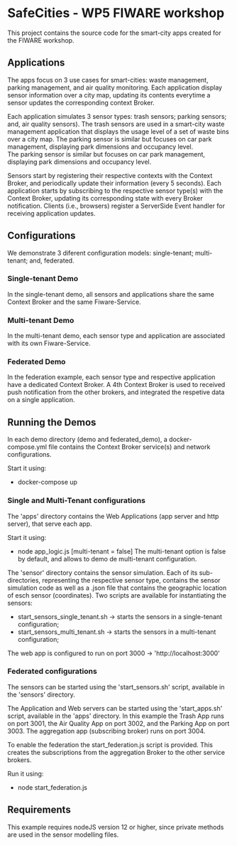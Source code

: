 # SafeCities - WP5 FIWARE workshop 

This project contains the source code for the smart-city apps created for the FIWARE workshop.

## Applications
The apps focus on 3 use cases for smart-cities: waste management, parking management, and air quality monitoring.
Each application display sensor information over a city map, updating its contents everytime a sensor updates the corresponding context Broker.

Each application simulates 3 sensor types: trash sensors; parking sensors; and, air quality sensors).
The trash sensors are used in a smart-city waste management application that displays the usage level of a set of waste bins over a city map.
The parking sensor is similar but focuses on car park management, displaying park dimensions and occupancy level.  
The parking sensor is similar but focuses on car park management, displaying park dimensions and occupancy level.  

Sensors start by registering their respective contexts with the Context Broker, and periodically update their information (every 5 seconds). 
Each application starts by subscribing to the respective sensor type(s) with the Context Broker, updating its corresponding state with every Broker notification.
Clients (i.e., browsers) register a ServerSide Event handler for receiving application updates.

## Configurations
We demonstrate 3 diferent configuration models: single-tenant; multi-tenant; and, federated.

### Single-tenant Demo
In the single-tenant demo, all sensors and applications share the same Context Broker and the same Fiware-Service.

### Multi-tenant Demo
In the multi-tenant demo, each sensor type and application are associated with its own Fiware-Service.

### Federated Demo 
In the federation example, each sensor type and respective application have a dedicated Context Broker.
A 4th Context Broker is used to received push notification from the other brokers, and integrated the respetive data on a single application.


## Running the Demos
In each demo directory (demo and federated_demo), a docker-compose.yml file contains the Context Broker service(s) and network configurations.

Start it using:
 - docker-compose up 

### Single and Multi-Tenant configurations
The 'apps' directory contains the Web Applications (app server and http server), that serve each app.

Start it using:
 - node app_logic.js [multi-tenant = false]
 The multi-tenant option is false by default, and allows to demo de multi-tenant configuration.
 
The 'sensor' directory contains the sensor simulation. Each of its sub-directories, representing the respective sensor type, contains the sensor simulation code as well as a .json file that contains the geographic location of esch sensor (coordinates).
Two scripts are available for instantiating the sensors:
 - start_sensors_single_tenant.sh -> starts the sensors in a single-tenant configuration;
 - start_sensors_multi_tenant.sh -> starts the sensors in a multi-tenant configuration;
 
The web app is configured to run on port 3000 -> 'http://localhost:3000'

### Federated configurations

The sensors can be started using the 'start_sensors.sh' script, available in the 'sensors' directory.

The Application and Web servers can be started using the 'start_apps.sh' script, available in the 'apps' directory.
In this example the Trash App runs on port 3001, the Air Quality App on port 3002, and the Parking App on port 3003.
The aggregation app (subscribing broker) runs on port 3004.

To enable the federation the start_federation.js script is provided. This creates the subscriptions from the aggregation Broker to the other service brokers.
  
Run it using:
 - node start_federation.js
 

## Requirements
This example requires nodeJS version 12 or higher, since private methods are used in the sensor modelling files.
